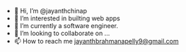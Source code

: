 - 👋 Hi, I’m @jayanthchinap
- 👀 I’m interested in builting web apps
- 🌱 I’m currently a software engineer.
- 💞️ I’m looking to collaborate on ...
- 📫 How to reach me jayanthbrahmanapelly9@gmail.com

<!---
jayanthchinap/jayanthchinap is a ✨ special ✨ repository because its `README.md` (this file) appears on your GitHub profile.
You can click the Preview link to take a look at your changes.
--->
